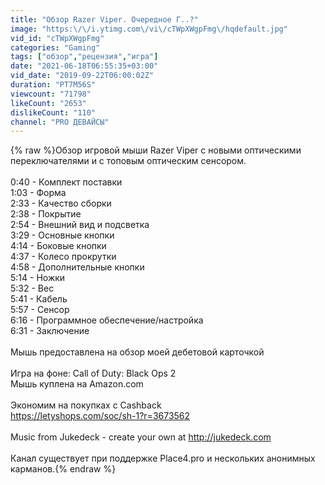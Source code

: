 ```yaml
---
title: "Обзор Razer Viper. Очередное Г..?"
image: "https:\/\/i.ytimg.com\/vi\/cTWpXWgpFmg\/hqdefault.jpg"
vid_id: "cTWpXWgpFmg"
categories: "Gaming"
tags: ["обзор","рецензия","игра"]
date: "2021-06-18T06:55:35+03:00"
vid_date: "2019-09-22T06:00:02Z"
duration: "PT7M56S"
viewcount: "71798"
likeCount: "2653"
dislikeCount: "110"
channel: "PRO ДЕВАЙСЫ"
---
```

{% raw %}Обзор игровой мыши Razer Viper с новыми оптическими переключателями и с топовым оптическим сенсором.<br /><br />0:40 - Комплект поставки<br />1:03 - Форма<br />2:33 - Качество сборки<br />2:38 - Покрытие<br />2:54 - Внешний вид и подсветка<br />3:29 - Основные кнопки<br />4:14 - Боковые кнопки<br />4:37 - Колесо прокрутки<br />4:58 - Дополнительные кнопки<br />5:14 - Ножки<br />5:32 - Вес<br />5:41 - Кабель<br />5:57 - Сенсор<br />6:16 - Программное обеспечение/настройка<br />6:31 - Заключение<br /><br />Мышь предоставлена на обзор моей дебетовой карточкой<br /><br />Игра на фоне: Call of Duty: Black Ops 2<br />Мышь куплена на Amazon.com<br /><br />Экономим на покупках с Cashback<br /><a rel="nofollow" target="blank" href="https://letyshops.com/soc/sh-1?r=3673562">https://letyshops.com/soc/sh-1?r=3673562</a><br /><br />Music from Jukedeck - create your own at <a rel="nofollow" target="blank" href="http://jukedeck.com">http://jukedeck.com</a><br /><br />Канал существует при поддержке Place4.pro и нескольких анонимных карманов.{% endraw %}
